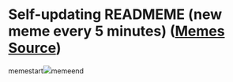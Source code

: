 # Self-updating READMEME (new meme every 5 minutes) ([Memes Source](https://bramses.notion.site/a49c1e962b7646879176ac3b327b6533?v=4d1eda54b170483cb03a40f257231764))

memestart![](https://www.notion.so/image/https%3A%2F%2Fs3-us-west-2.amazonaws.com%2Fsecure.notion-static.com%2F41b6c9d8-099a-4edc-8dea-93ffada3a6a1%2FCEFC7D26-7B54-46C4-8A45-6BBD2E64B062.jpeg?table=block&id=532577d2-9c0d-4144-b42a-0cae51325c06&cache=v2)memeend
